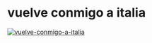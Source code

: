 # vuelve conmigo a italia

[![vuelve-conmigo-a-italia](https://decider.com/wp-content/uploads/2022/11/white-lotus-noto.jpg?w=618)](https://www.youtube.com/watch?v=NvabaeUQxkI)